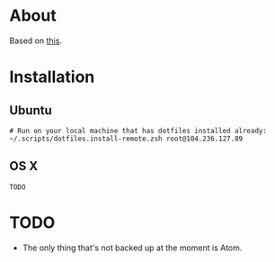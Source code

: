 # About

Based on [this](https://developer.atlassian.com/blog/2016/02/best-way-to-store-dotfiles-git-bare-repo/).

# Installation

## Ubuntu

```
# Run on your local machine that has dotfiles installed already:
~/.scripts/dotfiles.install-remote.zsh root@104.236.127.89
```

## OS X

```
TODO
```

# TODO

- The only thing that's not backed up at the moment is Atom.

